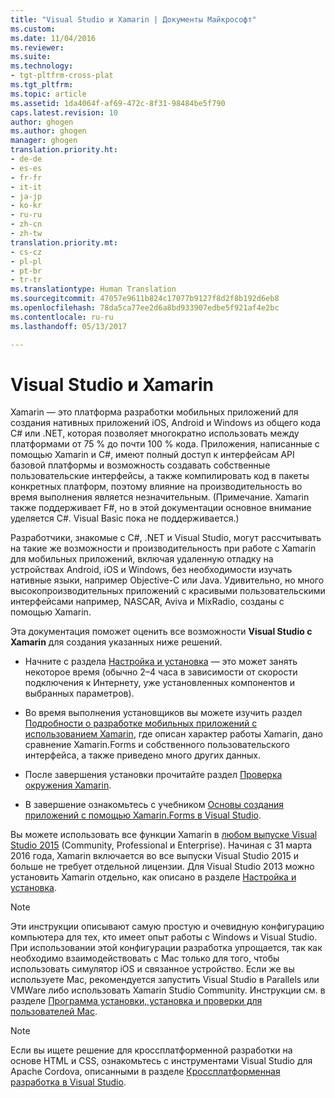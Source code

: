 ```yaml
---
title: "Visual Studio и Xamarin | Документы Майкрософт"
ms.custom: 
ms.date: 11/04/2016
ms.reviewer: 
ms.suite: 
ms.technology:
- tgt-pltfrm-cross-plat
ms.tgt_pltfrm: 
ms.topic: article
ms.assetid: 1da4064f-af69-472c-8f31-98484be5f790
caps.latest.revision: 10
author: ghogen
ms.author: ghogen
manager: ghogen
translation.priority.ht:
- de-de
- es-es
- fr-fr
- it-it
- ja-jp
- ko-kr
- ru-ru
- zh-cn
- zh-tw
translation.priority.mt:
- cs-cz
- pl-pl
- pt-br
- tr-tr
ms.translationtype: Human Translation
ms.sourcegitcommit: 47057e9611b824c17077b9127f8d2f8b192d6eb8
ms.openlocfilehash: 78da5ca77ee2d6a8bd933907edbe5f921af4e2bc
ms.contentlocale: ru-ru
ms.lasthandoff: 05/13/2017

---
```

# <a name="visual-studio-and-xamarin"></a>Visual Studio и Xamarin
Xamarin — это платформа разработки мобильных приложений для создания нативных приложений iOS, Android и Windows из общего кода C# или .NET, которая позволяет многократно использовать между платформами от 75 % до почти 100 % кода. Приложения, написанные с помощью Xamarin и C#, имеют полный доступ к интерфейсам API базовой платформы и возможность создавать собственные пользовательские интерфейсы, а также компилировать код в пакеты конкретных платформ, поэтому влияние на производительность во время выполнения является незначительным. (Примечание. Xamarin также поддерживает F#, но в этой документации основное внимание уделяется C#. Visual Basic пока не поддерживается.)  
  
 Разработчики, знакомые с C#, .NET и Visual Studio, могут рассчитывать на такие же возможности и производительность при работе с Xamarin для мобильных приложений, включая удаленную отладку на устройствах Android, iOS и Windows, без необходимости изучать нативные языки, например Objective-C или Java. Удивительно, но много высокопроизводительных приложений с красивыми пользовательскими интерфейсами например, NASCAR, Aviva и MixRadio, созданы с помощью Xamarin.  
  
 Эта документация поможет оценить все возможности **Visual Studio с Xamarin** для создания указанных ниже решений.  
  
-   Начните с раздела [Настройка и установка](../cross-platform/setup-and-install.md) — это может занять некоторое время (обычно 2–4 часа в зависимости от скорости подключения к Интернету, уже установленных компонентов и выбранных параметров).  
  
-   Во время выполнения установщиков вы можете изучить раздел [Подробности о разработке мобильных приложений с использованием Xamarin](../cross-platform/learn-about-mobile-development-with-xamarin.md), где описан характер работы Xamarin, дано сравнение Xamarin.Forms и собственного пользовательского интерфейса, а также приведено много других данных.  
  
-   После завершения установки прочитайте раздел [Проверка окружения Xamarin](../cross-platform/verify-your-xamarin-environment.md).  
  
-   В завершение ознакомьтесь с учебником [Основы создания приложений с помощью Xamarin.Forms в Visual Studio](../cross-platform/learn-app-building-basics-with-xamarin-forms-in-visual-studio.md).  
  
 Вы можете использовать все функции Xamarin в [любом выпуске Visual Studio 2015](https://www.visualstudio.com/vs-2015-product-editions) (Community, Professional и Enterprise). Начиная с 31 марта 2016 года, Xamarin включается во все выпуски Visual Studio 2015 и больше не требует отдельной лицензии. Для Visual Studio 2013 можно установить Xamarin отдельно, как описано в разделе [Настройка и установка](../cross-platform/setup-and-install.md).  
  
> [!NOTE]
>  Эти инструкции описывают самую простую и очевидную конфигурацию компьютера для тех, кто имеет опыт работы с Windows и Visual Studio. При использовании этой конфигурации разработка упрощается, так как необходимо взаимодействовать с Mac только для того, чтобы использовать симулятор iOS и связанное устройство. Если же вы используете Mac, рекомендуется запустить Visual Studio в Parallels или VMWare либо использовать Xamarin Studio Community. Инструкции см. в разделе [Программа установки, установка и проверки для пользователей Mac](../cross-platform/setup-install-and-verifications-for-mac-users.md).  
  
> [!NOTE]
>  Если вы ищете решение для кроссплатформенной разработки на основе HTML и CSS, ознакомьтесь с инструментами Visual Studio для Apache Cordova, описанными в разделе [Кроссплатформенная разработка в Visual Studio](../cross-platform/cross-platform-mobile-development-in-visual-studio.md#HTML).
